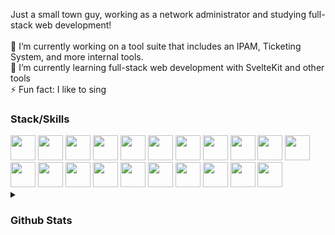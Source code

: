 Just a small town guy, working as a network administrator and studying full-stack web development!<br><br>🔭 I’m currently working on a tool suite that includes an IPAM, Ticketing System, and more internal tools.<br>🌱 I’m currently learning full-stack web development with SvelteKit and other tools<br>⚡ Fun fact: I like to sing

### Stack/Skills

<div>
  <img height="40" width="40" src="https://cdn.simpleicons.org/html5" />
  <img height="40" width="40" src="https://cdn.simpleicons.org/markdown/282A36/F8F8F2" />
  <img height="40" width="40" src="https://cdn.simpleicons.org/css3" />
  <img height="40" width="40" src="https://cdn.simpleicons.org/tailwindcss" />
  <img height="40" width="40" src="https://cdn.simpleicons.org/sass" />
  <img height="40" width="40" src="https://cdn.simpleicons.org/javascript" />
  <img height="40" width="40" src="https://cdn.simpleicons.org/typescript" />
  <img height="40" width="40" src="https://cdn.simpleicons.org/svelte" />
  <img height="40" width="40" src="https://cdn.simpleicons.org/react" />
  <img height="40" width="40" src="https://cdn.simpleicons.org/nodedotjs" />
  <img height="40" width="40" src="https://cdn.simpleicons.org/bun/282A36/F8F8F2" />
  <img height="40" width="40" src="https://cdn.simpleicons.org/git" />
  <img height="40" width="40" src="https://cdn.simpleicons.org/github" />
  <img height="40" width="40" src="https://cdn.simpleicons.org/pocketbase/282A36/F8F8F2" />
  <img height="40" width="40" src="https://cdn.simpleicons.org/postgresql" />
  <img height="40" width="40" src="https://cdn.simpleicons.org/supabase" />
  <img height="40" width="40" src="https://cdn.simpleicons.org/sqlite" />
  <img height="40" width="40" src="https://cdn.simpleicons.org/mongodb" />
  <img height="40" width="40" src="https://cdn.simpleicons.org/visualstudiocode" />
  <img height="40" width="40" src="https://cdn.simpleicons.org/raspberrypi" />
  <img height="40" width="40" src="https://cdn.simpleicons.org/discord" />
</div>

<!--[![](https://skillicons.dev/icons?i=js,ts,svelte,react,nodejs,html,md,css,tailwind,sass,git,github,mongodb,postgres,supabase,vscode,raspberrypi,discord,bots)](https://skillicons.dev)-->

<details>
  <summary>
    <h3>Github Stats</h3>
  </summary>

  <a href="#">![](https://github-readme-stats.vercel.app/api?username=JYLN&theme=dracula&hide_border=true&show_icons=true&line_height=20&count_private=true)</a>
  <a href="#">![](https://github-readme-stats.vercel.app/api/top-langs/?username=JYLN&theme=dracula&hide_border=true&include_all_commits=true&count_private=true&layout=compact)</a>
</details>
